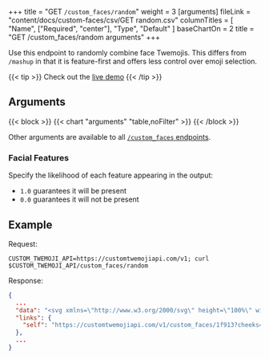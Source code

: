 +++
title = "GET `/custom_faces/random`"
weight = 3
[arguments]
  fileLink = "content/docs/custom-faces/csv/GET random.csv"
  columnTitles = [
    "Name",
    ["Required", "center"],
    "Type",
    "Default"
  ]
  baseChartOn = 2
  title = "GET /custom_faces/random arguments"
+++

Use this endpoint to randomly combine face Twemojis. This differs from `/mashup` in that it is feature-first and offers less control over emoji selection.

{{< tip >}}
Check out the [live demo](/live-demos/random-face/)
{{< /tip >}}

## Arguments

{{< block >}}
  {{< chart "arguments" "table,noFilter" >}}
{{< /block >}}

Other arguments are available to all [`/custom_faces` endpoints](/docs/custom-faces/).

### Facial Features

Specify the likelihood of each feature appearing in the output:

- `1.0` guarantees it will be present
- `0.0` guarantees it will not be present

## Example

Request:

```curl
CUSTOM_TWEMOJI_API=https://customtwemojiapi.com/v1; curl $CUSTOM_TWEMOJI_API/custom_faces/random
```

Response:

```json
{
  ...
  "data": "<svg xmlns=\"http://www.w3.org/2000/svg\" height=\"100%\" width=\"100%\">\n  <rect width=\"100%\" height=\"100%\" fill=\"\"/>\n  <svg xmlns=\"http://www.w3.org/2000/svg\" id=\"emoji\" height=\"100%\" width=\"100%\" x=\"0\" y=\"0\" viewBox=\"0 0 36 36\">\n  <circle fill=\"#FFCC4D\" cx=\"18\" cy=\"18\" r=\"18\" id=\"1f913-head-0\" class=\"1f913 head\"/><circle cx=\"9.5\" cy=\"7.5\" r=\"3.5\" fill=\"#5B6876\" id=\"1f31a-cheeks-1\" class=\"1f31a cheeks\"/><circle cx=\"24.5\" cy=\"28.5\" r=\"3.5\" fill=\"#5B6876\" id=\"1f31a-cheeks-2\" class=\"1f31a cheeks\"/><circle cx=\"22\" cy=\"5\" r=\"2\" fill=\"#5B6876\" id=\"1f31a-cheeks-3\" class=\"1f31a cheeks\"/><circle cx=\"3\" cy=\"18\" r=\"1\" fill=\"#5B6876\" id=\"1f31a-cheeks-4\" class=\"1f31a cheeks\"/><circle cx=\"30\" cy=\"9\" r=\"1\" fill=\"#5B6876\" id=\"1f31a-cheeks-5\" class=\"1f31a cheeks\"/><circle cx=\"16\" cy=\"31\" r=\"1\" fill=\"#5B6876\" id=\"1f31a-cheeks-6\" class=\"1f31a cheeks\"/><circle cx=\"32\" cy=\"19\" r=\"2\" fill=\"#5B6876\" id=\"1f31a-cheeks-7\" class=\"1f31a cheeks\"/><circle cx=\"6\" cy=\"26\" r=\"2\" fill=\"#5B6876\" id=\"1f31a-cheeks-8\" class=\"1f31a cheeks\"/><path fill=\"#664500\" d=\"M23.485 27.879C23.474 27.835 22.34 23.5 18 23.5S12.526 27.835 12.515 27.878999999999998C12.462 28.092 12.559000000000001 28.31 12.747 28.423 12.935 28.534999999999997 13.18 28.508999999999997 13.343 28.363 13.352 28.355 14.356 27.5 18 27.5 21.59 27.5 22.617 28.33 22.656 28.363 22.750999999999998 28.453 22.875 28.5 23 28.5 23.084 28.5 23.169 28.479 23.246 28.436 23.442 28.324 23.54 28.097 23.485 27.879Z\" id=\"1f626-mouth-3\" class=\"1f626 mouth\"/><ellipse fill=\"#664500\" cx=\"11.5\" cy=\"14.5\" rx=\"2.5\" ry=\"3.5\" id=\"2639-eyes-1\" class=\"2639 eyes\"/><ellipse fill=\"#664500\" cx=\"24.5\" cy=\"14.5\" rx=\"2.5\" ry=\"3.5\" id=\"2639-eyes-2\" class=\"2639 eyes\"/><circle fill=\"#F4F7F9\" cx=\"24.882\" cy=\"14.294\" r=\"6.882\" id=\"1f9d0-eyewear-2\" class=\"1f9d0 eyewear\"/><path fill=\"#292F33\" d=\"M32.824 36C32.239 36 31.764999999999997 35.526 31.764999999999997 34.941V14.824C31.764999999999997 14.239 32.239 13.765 32.824 13.765S33.882999999999996 14.239 33.882999999999996 14.824V34.942C33.882 35.526 33.409 36 32.824 36Z\" id=\"1f9d0-eyewear-4\" class=\"1f9d0 eyewear\"/><path fill=\"#67757F\" d=\"M32.824 12.706C32.769999999999996 12.706 32.719 12.718 32.666 12.722 31.933999999999997 9.094 28.722999999999995 6.353 24.881999999999998 6.353 20.503 6.353 16.941 9.915 16.941 14.294S20.503 22.235 24.881999999999998 22.235C28.349999999999998 22.235 31.298 19.997 32.378 16.892 32.522 16.923 32.67 16.941 32.823 16.941 33.993 16.941 34.941 15.992999999999999 34.941 14.822999999999999 34.941 13.653999999999998 33.993 12.706 32.824000000000005 12.706Z M24.881999999999998 20.118C21.671 20.118 19.058999999999997 17.506 19.058999999999997 14.293999999999999S21.671999999999997 8.469999999999999 24.881999999999998 8.469999999999999C28.092999999999996 8.469999999999999 30.705999999999996 11.081999999999999 30.705999999999996 14.293999999999999S28.092999999999996 20.118 24.881999999999998 20.118Z\" id=\"1f9d0-eyewear-5\" class=\"1f9d0 eyewear\"/><path d=\"M28.049 9.411C27.137 8.818 26.051 8.471 24.881999999999998 8.471 21.665999999999997 8.471 19.058 11.078 19.058 14.295 19.058 15.464 19.406 16.55 19.998 17.462L28.049 9.411Z\" fill=\"#BDDDF4\" id=\"1f9d0-eyewear-8\" class=\"1f9d0 eyewear\"/><path d=\"M22.397 19.555C23.151999999999997 19.912 23.991999999999997 20.118 24.881999999999998 20.118 28.098 20.118 30.705999999999996 17.511 30.705999999999996 14.293999999999999 30.705999999999996 13.403999999999998 30.499999999999996 12.562999999999999 30.142999999999997 11.809L22.397 19.555Z\" fill=\"#BDDDF4\" id=\"1f9d0-eyewear-9\" class=\"1f9d0 eyewear\"/></svg>\n</svg>",
  "links": {
    "self": "https://customtwemojiapi.com/v1/custom_faces/1f913?cheeks=1f31a&mouth=1f626&nose=&eyes=2639&eyewear=1f9d0&headwear=&other="
  },
  ...
}
```
